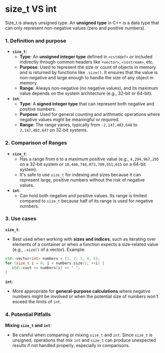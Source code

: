 
# size_t VS int

Size_t is always unsigned type. An **unsigned type** in C++ is a data type that can only represent non-negative values (zero and positive numbers).


### 1. Definition and purpose

- **`size_t`**:
    - **Type**: An **unsigned integer type** defined in `<cstddef>` or included indirectly through common headers like `<vector>`, `<iostream>`, etc.
    - **Purpose**: Used to represent the size or count of objects in memory and is returned by functions like `.size()`. It ensures that the value is non-negative and large enough to handle the size of any object in memory.
    - **Range**: Always non-negative (no negative values), and its maximum value depends on the system architecture (e.g., 32-bit or 64-bit).
- **`int`**:
    - **Type**: A **signed integer type** that can represent both negative and positive numbers.
    - **Purpose**: Used for general counting and arithmetic operations where negative values might be meaningful or required.
    - **Range**: The range varies, typically from `-2,147,483,648` to `2,147,483,647` on 32-bit systems.

### 2. Comparison of Ranges

- **`size_t`**:
    - Has a range from `0` to a maximum positive value (e.g., `4,294,967,295` on a 32-bit system or `18,446,744,073,709,551,615` on a 64-bit system).
    - It's safe to use `size_t` for indexing and sizes because it can represent large, positive numbers without the risk of negative values.
- **`int`**:
    - Can hold both negative and positive values. Its range is limited compared to `size_t` because half of its range is used for negative numbers.

### 3. Use cases

**`size_t`**:

- Best used when working with **sizes and indices**, such as iterating over elements of a container or when a function expects a size-related value (e.g., `.size()` of a vector). Example: 
 ```cpp
std::vector<int> numbers = {1, 2, 3, 4, 5};
for (size_t i = 0; i < numbers.size(); ++i) {
    std::cout << numbers[i] << " ";
}
```

**`int`**:

- More appropriate for **general-purpose calculations** where negative numbers might be involved or when the potential size of numbers won't exceed the limits of `int`.

### 4.  Potential Pitfalls

**Mixing `size_t` and `int`**:

- Be careful when comparing or mixing `size_t` and `int`. Since `size_t` is unsigned, operations that mix `int` and `size_t` can produce unexpected results if not handled properly, especially in comparisons.